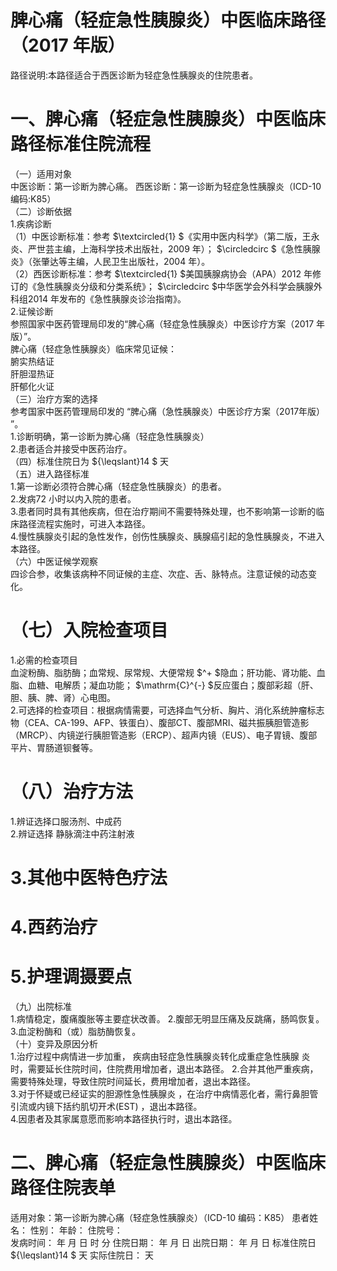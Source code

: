 # 脾心痛（轻症急性胰腺炎）中医临床路径  （2017 年版）  
路径说明:本路径适合于西医诊断为轻症急性胰腺炎的住院患者。  
# 一、脾心痛（轻症急性胰腺炎）中医临床路径标准住院流程  
（一）适用对象  
中医诊断：第一诊断为脾心痛。 西医诊断：第一诊断为轻症急性胰腺炎（ICD-10 编码:K85）  
（二）诊断依据  
1.疾病诊断  
（1）中医诊断标准：参考 $\textcircled{1} $《实用中医内科学》（第二版，王永炎、严世芸主编，上海科学技术出版社，2009 年）； $\circledcirc $《急性胰腺炎》（张肇达等主编，人民卫生出版社，2004 年）。  
（2）西医诊断标准：参考 $\textcircled{1} $美国胰腺病协会（APA）2012 年修订的《急性胰腺炎分级和分类系统》； $\circledcirc $中华医学会外科学会胰腺外科组2014 年发布的《急性胰腺炎诊治指南》。  
2.证候诊断  
参照国家中医药管理局印发的“脾心痛（轻症急性胰腺炎）中医诊疗方案（2017 年版）”。  
脾心痛（轻症急性胰腺炎）临床常见证候：  
腑实热结证  
肝胆湿热证  
肝郁化火证  
（三）治疗方案的选择  
参考国家中医药管理局印发的 “脾心痛（急性胰腺炎）中医诊疗方案（2017年版） ”。  
1.诊断明确，第一诊断为脾心痛（轻症急性胰腺炎）  
2.患者适合并接受中医药治疗。  
（四）标准住院日为 ${\leqslant}14 $ 天  
（五）进入路径标准  
1.第一诊断必须符合脾心痛（轻症急性胰腺炎）的患者。  
2.发病72 小时以内入院的患者。  
3.患者同时具有其他疾病，但在治疗期间不需要特殊处理，也不影响第一诊断的临床路径流程实施时，可进入本路径。  
4.慢性胰腺炎引起的急性发作，创伤性胰腺炎、胰腺癌引起的急性胰腺炎，不进入本路径。  
（六）中医证候学观察  
四诊合参，收集该病种不同证候的主症、次症、舌、脉特点。注意证候的动态变化。  
# （七）入院检查项目  
1.必需的检查项目  
血淀粉酶、脂肪酶；血常规、尿常规、大便常规 $^+ $隐血；肝功能、肾功能、血脂、血糖、电解质；凝血功能； $\mathrm{C}^{-} $反应蛋白；腹部彩超（肝、胆、胰、脾、肾）心电图。  
2.可选择的检查项目：根据病情需要，可选择血气分析、胸片、消化系统肿瘤标志物（CEA、CA-199、AFP、铁蛋白）、腹部CT、腹部MRI、磁共振胰胆管造影（MRCP）、内镜逆行胰胆管造影（ERCP）、超声内镜（EUS）、电子胃镜、腹部平片、胃肠道钡餐等。  
# （八）治疗方法  
1.辨证选择口服汤剂、中成药  
2.辨证选择 静脉滴注中药注射液  
# 3.其他中医特色疗法  
# 4.西药治疗  
# 5.护理调摄要点  
（九）出院标准  
1.病情稳定，腹痛腹胀等主要症状改善。 2.腹部无明显压痛及反跳痛，肠鸣恢复。 3.血淀粉酶和（或）脂肪酶恢复。  
（十）变异及原因分析  
1.治疗过程中病情进一步加重， 疾病由轻症急性胰腺炎转化成重症急性胰腺 炎时，需要延长住院时间，住院费用增加者，退出本路径。 2.合并其他严重疾病，需要特殊处理，导致住院时间延长，费用增加者，退出本路径。  
3.对于怀疑或已经证实的胆源性急性胰腺炎 ，在治疗中病情恶化者，需行鼻胆管引流或内镜下括约肌切开术(EST) ，退出本路径。  
4.因患者及其家属意愿而影响本路径执行时，退出本路径。  
# 二、脾心痛（轻症急性胰腺炎）中医临床路径住院表单  
适用对象：第一诊断为脾心痛（轻症急性胰腺炎）（ICD-10 编码：K85） 患者姓名：          性别：    年龄：    住院号：  
发病时间：   年  月  日  时  分 住院日期：   年  月  日 出院日期：   年  月   日 标准住院日 ${\leqslant}14 $ 天               实际住院日：   天  
